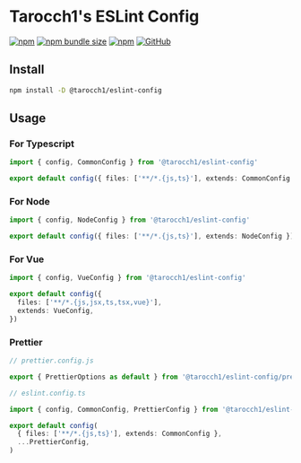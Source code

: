 # Tarocch1's ESLint Config

[![npm](https://img.shields.io/npm/v/@tarocch1/eslint-config)](https://www.npmjs.com/package/@tarocch1/eslint-config)
[![npm bundle size](https://img.shields.io/bundlephobia/min/@tarocch1/eslint-config)](https://bundlephobia.com/result?p=@tarocch1/eslint-config)
[![npm](https://img.shields.io/npm/dm/@tarocch1/eslint-config)](https://www.npmjs.com/package/@tarocch1/eslint-config)
[![GitHub](https://img.shields.io/github/license/tarocch1/eslint-config)](https://github.com/Tarocch1/eslint-config/blob/main/LICENSE)

## Install

```bash
npm install -D @tarocch1/eslint-config
```

## Usage

### For Typescript

```ts
import { config, CommonConfig } from '@tarocch1/eslint-config'

export default config({ files: ['**/*.{js,ts}'], extends: CommonConfig })
```

### For Node

```ts
import { config, NodeConfig } from '@tarocch1/eslint-config'

export default config({ files: ['**/*.{js,ts}'], extends: NodeConfig })
```

### For Vue

```ts
import { config, VueConfig } from '@tarocch1/eslint-config'

export default config({
  files: ['**/*.{js,jsx,ts,tsx,vue}'],
  extends: VueConfig,
})
```

### Prettier

```ts
// prettier.config.js

export { PrettierOptions as default } from '@tarocch1/eslint-config/prettier'
```

```ts
// eslint.config.ts

import { config, CommonConfig, PrettierConfig } from '@tarocch1/eslint-config'

export default config(
  { files: ['**/*.{js,ts}'], extends: CommonConfig },
  ...PrettierConfig,
)
```
